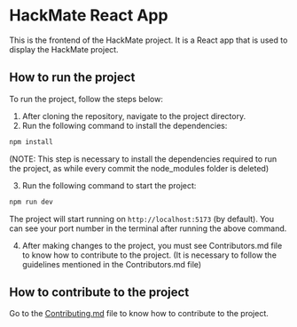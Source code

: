 # HackMate React App

This is the frontend of the HackMate project. It is a React app that is used to display the HackMate project.

## How to run the project

To run the project, follow the steps below:

1. After cloning the repository, navigate to the project directory.
2. Run the following command to install the dependencies:

```bash
npm install
```
(NOTE: This step is necessary to install the dependencies required to run the project, as while every commit the node_modules folder is deleted)

3. Run the following command to start the project:

```bash
npm run dev
```

The project will start running on `http://localhost:5173` (by default). You can see your port number in the terminal after running the above command.

4. After making changes to the project, you must see Contributors.md file to know how to contribute to the project. (It is necessary to follow the guidelines mentioned in the Contributors.md file)

## How to contribute to the project

Go to the [Contributing.md](./Contributing.md) file to know how to contribute to the project.   